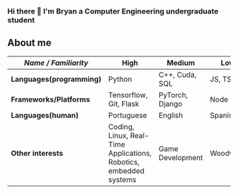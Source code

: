 ### Hi there 👋 I'm Bryan a Computer Engineering undergraduate student

<!--
**bryanumpierremoreira/bryanumpierremoreira** is a ✨ _special_ ✨ repository because its `README.md` (this file) appears on your GitHub profile.

Here are some ideas to get you started:

- 🌱 I’m currently learning deep learning and Django






-->
## About me

| *Name / Familiarity* | High | Medium | Low |
| --------------- | --------------- | --------------- | ------------- |
| **Languages(programming)** | Python | C++, Cuda, SQL | JS, TS, Go |
| **Frameworks/Platforms** | Tensorflow, Git, Flask | PyTorch, Django | Node |
| **Languages(human)** | Portuguese | English | Spanish |
| **Other interests** | Coding, Linux, Real-Time Applications, Robotics, embedded systems | Game Development  | Woodwork |
